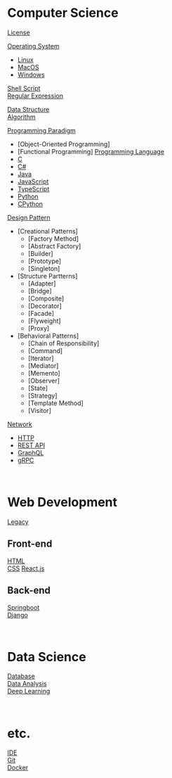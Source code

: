 # Computer Science

[License](https://github.com/choiyun9yu/ComputerScience/blob/main/License.md)

[Operating System](https://github.com/choiyun9yu/OperatingSystem/blob/main/README.md)

- [Linux](https://github.com/choiyun9yu/OperatingSystem/blob/main/Linux/README.md)
- [MacOS](https://github.com/choiyun9yu/OperatingSystem/blob/main/MacOS/README.md)
- [Windows](https://github.com/choiyun9yu/OperatingSystem/blob/main/Windows/README.md)

[Shell Script](https://github.com/choiyun9yu/OperatingSystem/blob/main/Linux/ShellScript.md)  
[Regular Expression](https://github.com/choiyun9yu/OperatingSystem/blob/main/%EC%A0%95%EA%B7%9C%ED%91%9C%ED%98%84%EC%8B%9D.md)

[Data Structure](https://github.com/choiyun9yu/ComputerScience/blob/main/DataStructure.md)  
[Algorithm](https://github.com/choiyun9yu/ComputerScience/blob/main/Algorithm.md)  

[Programming Paradigm](https://github.com/choiyun9yu/ComputerScience/blob/main/ProgrammingParadigm.md) 
- [Object-Oriented Programming]
- [Functional Programming]
[Programming Language](https://github.com/choiyun9yu/ComputerScience/blob/main/ProgrammingLanguage.md)
- [C](https://github.com/choiyun9yu/C/blob/main)  
- [C#](https://github.com/choiyun9yu/Csharp/blob/main)
- [Java](https://github.com/choiyun9yu/Java/blob/main)
- [JavaScript](https://github.com/choiyun9yu/JavaScript/blob/main)
- [TypeScript](https://github.com/choiyun9yu/JavaScript/blob/main/TypeScript)
- [Python](https://github.com/choiyun9yu/Python/blob/main)
- [CPython](https://github.com/choiyun9yu/CPython/blob/main)

[Design Pattern](https://github.com/choiyun9yu/ComputerScience/tree/main/Design%20Pattern)
- [Creational Patterns]
  - [Factory Method]
  - [Abstract Factory]
  - [Builder]
  - [Prototype]
  - [Singleton]      
- [Structure Partterns]
  - [Adapter]
  - [Bridge]
  - [Composite]
  - [Decorator]
  - [Facade]
  - [Flyweight]
  - [Proxy] 
- [Behavioral Patterns]
  - [Chain of Responsibility]
  - [Command]
  - [Iterator]
  - [Mediator]
  - [Memento]
  - [Observer]
  - [State]
  - [Strategy]
  - [Template Method]
  - [Visitor]  

[Network](https://github.com/choiyun9yu/Network)  
- [HTTP](https://github.com/choiyun9yu/Network/blob/main/HTTP.md)
- [REST API](https://github.com/choiyun9yu/Network/blob/main/REST_API.md)
- [GraphQL](https://github.com/choiyun9yu/Network/blob/main/GraphQL.md)
- [gRPC](https://github.com/choiyun9yu/Network/blob/main/gRPC.md)

<br>

# Web Development
[Legacy](https://github.com/choiyun9yu/Legacy)

## Front-end
[HTML](https://github.com/choiyun9yu/CSS/HTML.md)  
[CSS](https://github.com/choiyun9yu/CSS)
[React.js](https://github.com/choiyun9yu/React/blob/main/React/README.md)

## Back-end
[Springboot](https://github.com/choiyun9yu/Springboot)  
[Django](https://github.com/choiyun9yu/Django)

<br>

# Data Science
[Database](https://github.com/choiyun9yu/Database)  
[Data Analysis](https://github.com/choiyun9yu/DataAnalysis)  
[Deep Learning](https://github.com/choiyun9yu/DeepLearning)

<br>

# etc.
[IDE](https://github.com/choiyun9yu/OperatingSystem/blob/main/IDE.md)  
[Git](https://github.com/choiyun9yu/OperatingSystem/blob/main/Git.md)  
[Docker](https://github.com/choiyun9yu/OperatingSystem/blob/main/Docker.md)
